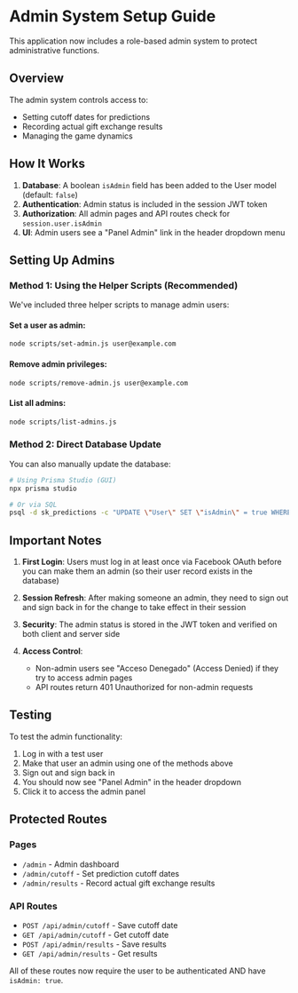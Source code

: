 # Admin System Setup Guide

This application now includes a role-based admin system to protect administrative functions.

## Overview

The admin system controls access to:
- Setting cutoff dates for predictions
- Recording actual gift exchange results
- Managing the game dynamics

## How It Works

1. **Database**: A boolean `isAdmin` field has been added to the User model (default: `false`)
2. **Authentication**: Admin status is included in the session JWT token
3. **Authorization**: All admin pages and API routes check for `session.user.isAdmin`
4. **UI**: Admin users see a "Panel Admin" link in the header dropdown menu

## Setting Up Admins

### Method 1: Using the Helper Scripts (Recommended)

We've included three helper scripts to manage admin users:

#### Set a user as admin:
```bash
node scripts/set-admin.js user@example.com
```

#### Remove admin privileges:
```bash
node scripts/remove-admin.js user@example.com
```

#### List all admins:
```bash
node scripts/list-admins.js
```

### Method 2: Direct Database Update

You can also manually update the database:

```bash
# Using Prisma Studio (GUI)
npx prisma studio

# Or via SQL
psql -d sk_predictions -c "UPDATE \"User\" SET \"isAdmin\" = true WHERE email = 'user@example.com';"
```

## Important Notes

1. **First Login**: Users must log in at least once via Facebook OAuth before you can make them an admin (so their user record exists in the database)

2. **Session Refresh**: After making someone an admin, they need to sign out and sign back in for the change to take effect in their session

3. **Security**: The admin status is stored in the JWT token and verified on both client and server side

4. **Access Control**: 
   - Non-admin users see "Acceso Denegado" (Access Denied) if they try to access admin pages
   - API routes return 401 Unauthorized for non-admin requests

## Testing

To test the admin functionality:

1. Log in with a test user
2. Make that user an admin using one of the methods above
3. Sign out and sign back in
4. You should now see "Panel Admin" in the header dropdown
5. Click it to access the admin panel

## Protected Routes

### Pages
- `/admin` - Admin dashboard
- `/admin/cutoff` - Set prediction cutoff dates
- `/admin/results` - Record actual gift exchange results

### API Routes
- `POST /api/admin/cutoff` - Save cutoff date
- `GET /api/admin/cutoff` - Get cutoff date
- `POST /api/admin/results` - Save results
- `GET /api/admin/results` - Get results

All of these routes now require the user to be authenticated AND have `isAdmin: true`.

